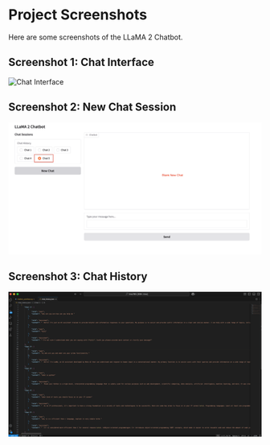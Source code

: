 # Project Screenshots
Here are some screenshots of the LLaMA 2 Chatbot.

## Screenshot 1: Chat Interface
![Chat Interface](./images/screenshot1.png)

## Screenshot 2: New Chat Session
![New Chat Session](./images/screenshot2.png)

## Screenshot 3: Chat History
![Chat History](./images/screenshot3.png)
